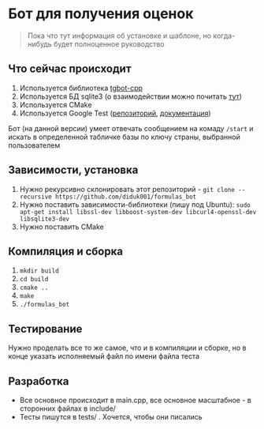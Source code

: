 # Бот для получения оценок

> Пока что тут информация об установке и шаблоне, но когда-нибудь будет полноценное руководство

## Что сейчас происходит

1. Используется библиотека [tgbot-cpp](https://github.com/reo7sp/tgbot-cpp)
2. Используется БД sqlite3 (о взаимодействии можно почитать [тут](https://sqlite.org/c3ref/intro.html))
3. Используется CMake
4. Используется Google Test ([репозиторий](https://github.com/google/googletest), [документация](https://google.github.io/googletest/))

Бот (на данной версии) умеет отвечать сообщением на комаду `/start` и искать в определенной табличке базы по ключу страны, выбранной пользователем

## Зависимости, установка
1. Нужно рекурсивно склонировать этот репозиторий - `git clone --recursive https://github.com/diduk001/formulas_bot`
2. Нужно поставить зависимости-библиотеки (пишу под Ubuntu): `sudo apt-get install libssl-dev libboost-system-dev libcurl4-openssl-dev libsqlite3-dev`
3. Нужно поставить CMake

## Компиляция и сборка
1. `mkdir build`
2. `cd build`
3. `cmake ..`
4. `make`
5. `./formulas_bot`

## Тестирование
Нужно проделать все то же самое, что и в компиляции и сборке, но в конце указать исполняемый файл по имени файла теста

## Разработка

- Все основное происходит в main.cpp, все основное масштабное - в сторонних файлах в include/
- Тесты пишутся в tests/ . Хочется, чтобы они писались
